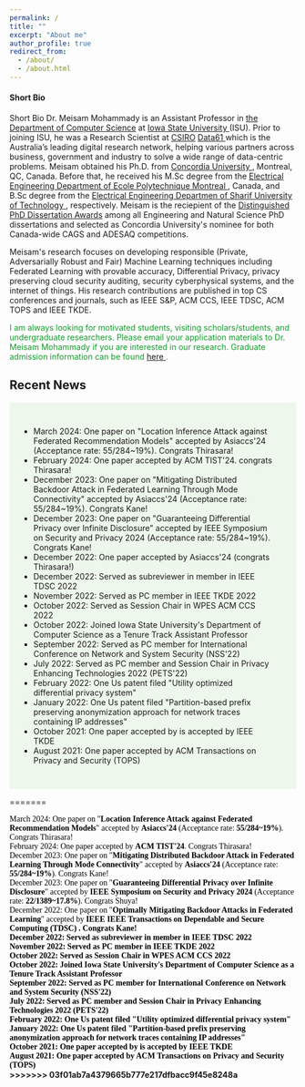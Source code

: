 ```yaml
---
permalink: /
title: ""
excerpt: "About me"
author_profile: true
redirect_from: 
  - /about/
  - /about.html
---
```


<h4 class="desktop-title">Short Bio</h4>
<p><span class="mobile-title">Short Bio</span> Dr. Meisam Mohammady is an Assistant Professor in <a href="https://www.cs.iastate.edu">the Department of Computer Science</a> at <a href="https://www.iastate.edu">Iowa State University </a> (ISU). Prior to joining ISU, he was a Research Scientist at <a href="https://www.csiro.au/en/">CSIRO</a> <a href=" https://data61.csiro.au/">Data61 </a> which is the Australia’s leading digital research network, helping various partners across business, government and industry to solve a wide range of data-centric problems. Meisam obtained his Ph.D. from <a href="https://www.concordia.ca/ginacody/info-systems-eng.html"> Concordia University </a>, Montreal, QC, Canada. Before that, he received his M.Sc degree from the <a href="https://polymtl.ca/ge"> Electrical Engineering Department of Ecole Polytechnique Montreal </a>, Canada, and B.Sc degree from the <a href="https://www.ee.sharif.edu/en/"> Electrical Engineering Departmen of Sharif University of Technology </a>, respectively. Meisam is the reciepient of the  <a href="https://github.com/meisamcs/meisamcs.github.io/blob/master/Certificate.PNG"> Distinguished PhD Dissertation Awards</a> among all Engineering and Natural Science PhD dissertations and selected as Concordia University's nominee for both Canada-wide CAGS and ADESAQ competitions. 
</p>

<p>
Meisam's research focuses on developing responsible (Private, Adversarially Robust and Fair) Machine Learning techniques including Federated Learning with provable accuracy, Differential Privacy, privacy preserving cloud security auditing, security cyberphysical systems, and the internet of things. His research contributions are published in top CS conferences and journals, such as IEEE S&P, ACM CCS, IEEE TDSC, ACM TOPS and IEEE TKDE.
</p>


<p style="color: #109c28;"> I am always looking for motivated students, visiting scholars/students, and undergraduate researchers. Please email your application materials to Dr. Meisam Mohammady if you are interested in our research. Graduate admission information can be found <a href="https://www.cs.iastate.edu/computer-science-graduate-admissions"> here </a>.</p>
  
<h2>Recent News</h2>
<ul class="blog-title-list" style="background: #eef7eb;padding: 3em">
  <li> March     2024: One paper on "Location Inference Attack against Federated Recommendation 
  Models" accepted by Asiaccs'24 (Acceptance rate: 55/284~19%). Congrats Thirasara! </li>
  <li> February  2024: One paper accepted by ACM TIST'24. congrats Thirasara! </li>
  <li> December    2023: One paper on "Mitigating Distributed Backdoor Attack in Federated Learning 
  Through Mode Connectivity" accepted by Asiaccs'24 (Acceptance rate: 55/284~19%). Congrats Kane! </li>
  <li> December    2023: One paper on "Guaranteeing Differential Privacy over Infinite Disclosure" accepted by IEEE Symposium on Security and Privacy 2024 (Acceptance rate: 55/284~19%). Congrats Kane! </li>
  
  <li> December 2022: One paper accepted by Asiaccs'24 (congrats Thirasara!) </li>
  <li> December 2022: Served as subreviewer in  member in IEEE TDSC 2022 </li>
  <li> November 2022: Served as PC member in IEEE TKDE 2022 </li>
  <li> October 2022: Served as Session Chair in WPES ACM CCS 2022</li>
  <li>October 2022: Joined Iowa State University's Department of Computer Science as a Tenure Track Assistant Professor</li>
  <li>September 2022: Served as PC member for International Conference on Network and System Security (NSS'22)</li>
  <li>July 2022: Served as PC member and Session Chair in Privacy Enhancing Technologies 2022 (PETS'22) </li>
  <li>February 2022: One Us patent filed "Utility optimized differential privacy system"</li>
  <li>January 2022: One Us patent filed "Partition-based prefix preserving anonymization approach for network traces containing IP addresses"</li>
  <li>October 2021: One paper accepted by is accepted by IEEE TKDE</li>
  <li>August 2021: One paper accepted by ACM Transactions on Privacy and Security (TOPS)</li>


</ul>  

<!-- <h2>Recent Blog</h2>
{% include base_path %}
<!-- {% capture written_year %}'None'{% endcapture %}
{% for post in site.posts %}
  {% include recent-news-title.html %}
{% endfor %}
 -->

=======
<ul class="blog-title-list" style="background: transparent; padding: 3em; font-family: 'Times New Roman', Times, serif; list-style: none; margin: 0; padding: 0;">
  <li style="color: black; text-decoration: none;"><span>March 2024:</span> One paper on "<strong>Location Inference Attack against Federated Recommendation Models</strong>" accepted by <strong>Asiaccs'24</strong> (Acceptance rate: <strong>55/284~19%</strong>). Congrats Thirasara!</li>
  <li style="color: black; text-decoration: none;"><span>February 2024:</span> One paper accepted by <strong>ACM TIST'24</strong>. Congrats Thirasara!</li>
  <li style="color: black; text-decoration: none;"><span>December 2023:</span> One paper on "<strong>Mitigating Distributed Backdoor Attack in Federated Learning Through Mode Connectivity</strong>" accepted by <strong>Asiaccs'24</strong> (Acceptance rate: <strong>55/284~19%</strong>). Congrats Kane!</li>
  <li style="color: black; text-decoration: none;"><span>December 2023:</span> One paper on "<strong>Guaranteeing Differential Privacy over Infinite Disclosure</strong>" accepted by <strong>IEEE Symposium on Security and Privacy 2024</strong> (Acceptance rate: <strong>22/1389~17.8%</strong>). Congrats Shuya!</li>
  <li style="color: black; text-decoration: none;"><span>December 2022:</span> One paper on "<strong>Optimally Mitigating Backdoor Attacks in Federated Learning</strong>" accepted by <strong>IEEE IEEE Transactions on Dependable and Secure Computing (TDSC) <strong>. Congrats Kane!</li>
  <li style="color: black; text-decoration: none;"><span>December 2022:</span> Served as subreviewer in member in <strong>IEEE TDSC 2022</strong></li>
  <li style="color: black; text-decoration: none;"><span>November 2022:</span> Served as PC member in <strong>IEEE TKDE 2022</strong></li>
  <li style="color: black; text-decoration: none;"><span>October 2022:</span> Served as Session Chair in <strong>WPES ACM CCS 2022</strong></li>
  <li style="color: black; text-decoration: none;"><span>October 2022:</span> Joined Iowa State University's Department of Computer Science as a Tenure Track Assistant Professor</li>
  <li style="color: black; text-decoration: none;"><span>September 2022:</span> Served as PC member for <strong>International Conference on Network and System Security (NSS'22)</strong></li>
  <li style="color: black; text-decoration: none;"><span>July 2022:</span> Served as PC member and Session Chair in <strong>Privacy Enhancing Technologies 2022 (PETS'22)</strong></li>
  <li style="color: black; text-decoration: none;"><span>February 2022:</span> One Us patent filed "<strong>Utility optimized differential privacy system</strong>"</li>
  <li style="color: black; text-decoration: none;"><span>January 2022:</span> One Us patent filed "<strong>Partition-based prefix preserving anonymization approach for network traces containing IP addresses</strong>"</li>
  <li style="color: black; text-decoration: none;"><span>October 2021:</span> One paper accepted by is accepted by <strong>IEEE TKDE</strong></li>
  <li style="color: black; text-decoration: none;"><span>August 2021:</span> One paper accepted by <strong>ACM Transactions on Privacy and Security (TOPS)</strong></li>
</ul>
>>>>>>> 03f01ab7a4379665b777e217dfbacc9f45e8248a
